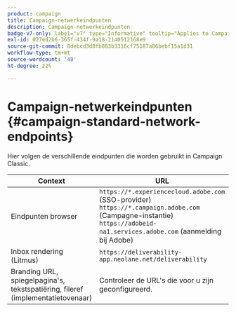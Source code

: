 ```yaml
---
product: campaign
title: Campaign-netwerkeindpunten
description: Campaign-netwerkeindpunten
badge-v7-only: label="v7" type="Informative" tooltip="Applies to Campaign Classic v7 only"
exl-id: 027ed2b6-365f-434f-9a18-2140512168e9
source-git-commit: 8debcd3d8fb883b3316cf75187a86bebf15a1d31
workflow-type: tm+mt
source-wordcount: '48'
ht-degree: 22%

---
```


# Campaign-netwerkeindpunten {#campaign-standard-network-endpoints}



Hier volgen de verschillende eindpunten die worden gebruikt in Campaign Classic.

| Context | URL |
|--- |--- |
| Eindpunten browser | `https://*.experiencecloud.adobe.com` (SSO-provider)<br>`https://*.campaign.adobe.com` (Campagne-instantie)<br>`https://adobeid-na1.services.adobe.com` (aanmelding bij Adobe) |
| Inbox rendering (Litmus) | `https://deliverability-app.neolane.net/deliverability` |
| Branding URL, spiegelpagina&#39;s, tekstspatiëring, fileref (implementatietovenaar) | Controleer de URL&#39;s die voor u zijn geconfigureerd. |
